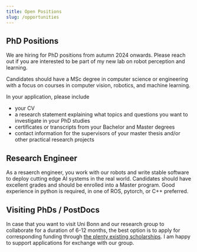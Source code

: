 ```yaml
---
title: Open Positions
slug: /opportunities
---
```


## PhD Positions

We are hiring for PhD positions from autumn 2024 onwards. Please reach out if you are interested to be part of my new lab on robot perception and learning.

Candidates should have a MSc degree in computer science or engineering with a focus on courses in computer vision, robotics, and machine learning.

In your application, please include

- your CV
- a research statement explaining what topics and questions you want to investigate in your PhD studies
- certificates or transcripts from your Bachelor and Master degrees
- contact information for the supervisors of your master thesis and/or other practical research projects

## Research Engineer

As a resaerch engineer, you work with our robots and write stable software to deploy cutting edge AI systems in the real world. Candidates should have excellent grades and should be enrolled into a Master program. Good experience in python is required, in one of ROS, pytorch, or C++ preferred.

## Visiting PhDs / PostDocs

In case that you want to visit Uni Bonn and our research group to collaborate for a duration of 6-12 months, the best option is to apply for corresponding funding through [the plenty existing scholarships](https://www2.daad.de/deutschland/stipendium/datenbank/en/21148-scholarship-database/). I am happy to support applications for exchange with our group.
